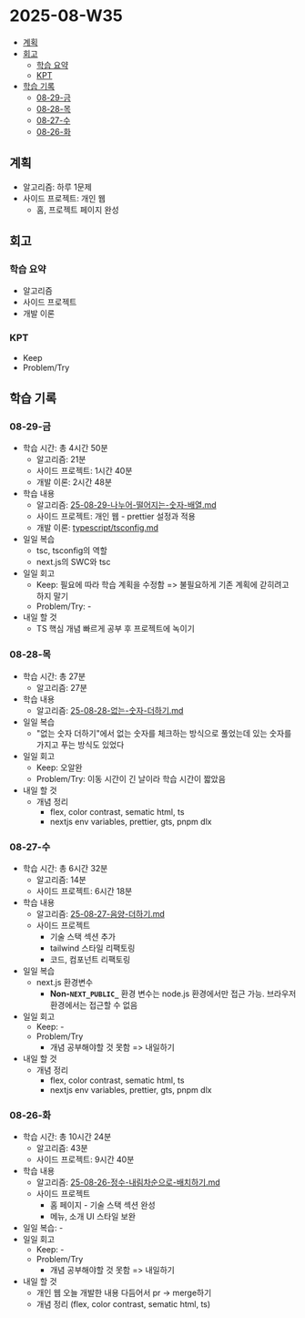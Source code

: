 # 2025-08-W35 <!-- omit from toc -->

- [계획](#계획)
- [회고](#회고)
  - [학습 요약](#학습-요약)
  - [KPT](#kpt)
- [학습 기록](#학습-기록)
  - [08-29-금](#08-29-금)
  - [08-28-목](#08-28-목)
  - [08-27-수](#08-27-수)
  - [08-26-화](#08-26-화)

## 계획

- 알고리즘: 하루 1문제
- 사이드 프로젝트: 개인 웹
  - 홈, 프로젝트 페이지 완성

## 회고

### 학습 요약

- 알고리즘
- 사이드 프로젝트
- 개발 이론

### KPT

- Keep
- Problem/Try

## 학습 기록

### 08-29-금

- 학습 시간: 총 4시간 50분
  - 알고리즘: 21분
  - 사이드 프로젝트: 1시간 40분
  - 개발 이론: 2시간 48분
- 학습 내용
  - 알고리즘: [25-08-29-나누어-떨어지는-숫자-배열.md](/algorithm/programmers/25-08-29-나누어-떨어지는-숫자-배열.md)
  - 사이드 프로젝트: 개인 웹 - prettier 설정과 적용
  - 개발 이론: [typescript/tsconfig.md](/typescript/tsconfig.md)
- 일일 복습
  - tsc, tsconfig의 역할
  - next.js의 SWC와 tsc
- 일일 회고
  - Keep: 필요에 따라 학습 계획을 수정함 => 불필요하게 기존 계획에 갇히려고 하지 말기
  - Problem/Try: -
- 내일 할 것
  - TS 핵심 개념 빠르게 공부 후 프로젝트에 녹이기

### 08-28-목

- 학습 시간: 총 27분
  - 알고리즘: 27분
- 학습 내용
  - 알고리즘: [25-08-28-없는-숫자-더하기.md](/algorithm/programmers/25-08-28-없는-숫자-더하기.md)
- 일일 복습
  - "없는 숫자 더하기"에서 없는 숫자를 체크하는 방식으로 풀었는데 있는 숫자를 가지고 푸는 방식도 있었다
- 일일 회고
  - Keep: 오알완
  - Problem/Try: 이동 시간이 긴 날이라 학습 시간이 짧았음
- 내일 할 것
  - 개념 정리
    - flex, color contrast, sematic html, ts
    - nextjs env variables, prettier, gts, pnpm dlx

### 08-27-수

- 학습 시간: 총 6시간 32분
  - 알고리즘: 14분
  - 사이드 프로젝트: 6시간 18분
- 학습 내용
  - 알고리즘: [25-08-27-음양-더하기.md](/algorithm/programmers/25-08-27-음양-더하기.md)
  - 사이드 프로젝트
    - 기술 스택 섹션 추가
    - tailwind 스타일 리팩토링
    - 코드, 컴포넌트 리팩토링
- 일일 복습
  - next.js 환경변수
    - **Non-`NEXT_PUBLIC_`** 환경 변수는 node.js 환경에서만 접근 가능. 브라우저 환경에서는 접근할 수 없음
- 일일 회고
  - Keep: -
  - Problem/Try
    - 개념 공부해야할 것 못함 => 내일하기
- 내일 할 것
  - 개념 정리
    - flex, color contrast, sematic html, ts
    - nextjs env variables, prettier, gts, pnpm dlx

### 08-26-화

- 학습 시간: 총 10시간 24분
  - 알고리즘: 43분
  - 사이드 프로젝트: 9시간 40분
- 학습 내용
  - 알고리즘: [25-08-26-정수-내림차순으로-배치하기.md](/algorithm/programmers/25-08-26-정수-내림차순으로-배치하기.md)
  - 사이드 프로젝트
    - 홈 페이지 - 기술 스택 섹션 완성
    - 메뉴, 소개 UI 스타일 보완
- 일일 복습: -
- 일일 회고
  - Keep: -
  - Problem/Try
    - 개념 공부해야할 것 못함 => 내일하기
- 내일 할 것
  - 개인 웹 오늘 개발한 내용 다듬어서 pr -> merge하기
  - 개념 정리 (flex, color contrast, sematic html, ts)
